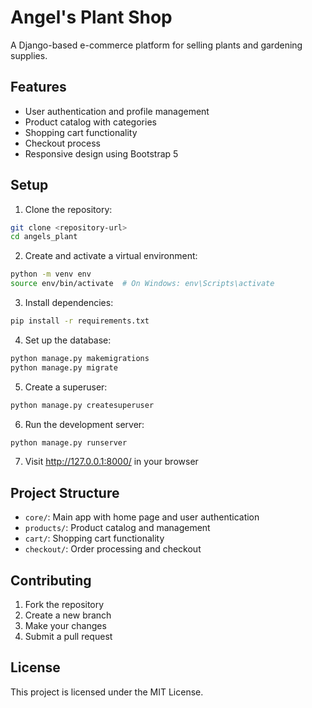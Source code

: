 # Angel's Plant Shop

A Django-based e-commerce platform for selling plants and gardening supplies.

## Features

- User authentication and profile management
- Product catalog with categories
- Shopping cart functionality
- Checkout process
- Responsive design using Bootstrap 5

## Setup

1. Clone the repository:
```bash
git clone <repository-url>
cd angels_plant
```

2. Create and activate a virtual environment:
```bash
python -m venv env
source env/bin/activate  # On Windows: env\Scripts\activate
```

3. Install dependencies:
```bash
pip install -r requirements.txt
```

4. Set up the database:
```bash
python manage.py makemigrations
python manage.py migrate
```

5. Create a superuser:
```bash
python manage.py createsuperuser
```

6. Run the development server:
```bash
python manage.py runserver
```

7. Visit http://127.0.0.1:8000/ in your browser

## Project Structure

- `core/`: Main app with home page and user authentication
- `products/`: Product catalog and management
- `cart/`: Shopping cart functionality
- `checkout/`: Order processing and checkout

## Contributing

1. Fork the repository
2. Create a new branch
3. Make your changes
4. Submit a pull request

## License

This project is licensed under the MIT License. 
